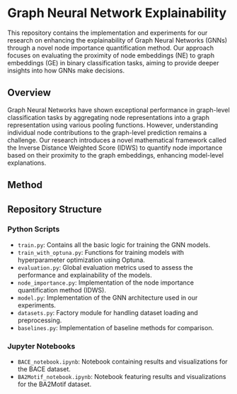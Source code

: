 # Graph Neural Network Explainability

This repository contains the implementation and experiments for our research on enhancing the explainability of Graph Neural Networks (GNNs) through a novel node importance quantification method. Our approach focuses on evaluating the proximity of node embeddings (NE) to graph embeddings (GE) in binary classification tasks, aiming to provide deeper insights into how GNNs make decisions.

## Overview

Graph Neural Networks have shown exceptional performance in graph-level classification tasks by aggregating node representations into a graph representation using various pooling functions. However, understanding individual node contributions to the graph-level prediction remains a challenge. Our research introduces a novel mathematical framework called the Inverse Distance Weighted Score (IDWS) to quantify node importance based on their proximity to the graph embeddings, enhancing model-level explanations.

## Method

## Repository Structure

### Python Scripts

- `train.py`: Contains all the basic logic for training the GNN models.
- `train_with_optuna.py`: Functions for training models with hyperparameter optimization using Optuna.
- `evaluation.py`: Global evaluation metrics used to assess the performance and explainability of the models.
- `node_importance.py`: Implementation of the node importance quantification method (IDWS).
- `model.py`: Implementation of the GNN architecture used in our experiments.
- `datasets.py`: Factory module for handling dataset loading and preprocessing.
- `baselines.py`: Implementation of baseline methods for comparison.

### Jupyter Notebooks

- `BACE_notebook.ipynb`: Notebook containing results and visualizations for the BACE dataset.
- `BA2Motif_notebook.ipynb`: Notebook featuring results and visualizations for the BA2Motif dataset.

